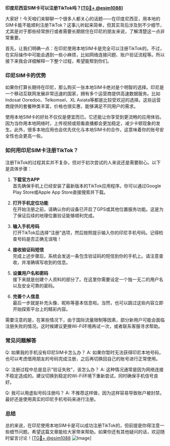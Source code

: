 **印度尼西亚SIM卡可以注册TikTok吗？[[TG💪+ @esim1088](https://t.me/s/esim1088)]**

大家好！今天咱们来聊聊一个很多人都关心的话题——在印度尼西亚，用本地的SIM卡能不能顺利注册TikTok？这事儿听起来简单，但其实背后涉及到不少细节，尤其是对于那些经常旅行或者需要长期居住在印尼的朋友来说，了解清楚这一点非常重要。

首先，让我们明确一点：在印尼使用本地SIM卡是完全可以注册TikTok的。不过，在实际操作中可能会遇到一些小麻烦，比如网络连接问题、账户验证流程等。所以接下来我会详细解释一下整个过程，希望能帮到你们。

### 印尼SIM卡的优势

如果你打算长期待在印尼，那么购买一张本地SIM卡绝对是个明智的选择。印尼是一个移动互联网发展非常迅速的国家，拥有多个运营商提供高速数据服务。比如Indosat Ooredoo、Telkomsel、XL Axiata等都是比较受欢迎的选择。这些运营商提供的套餐种类丰富，价格也很实惠，能够满足不同用户的需求。

使用本地SIM卡的好处不仅仅是便宜而已。它还能让你享受到更流畅的应用体验。因为当你用本地网络时，上传视频或观看直播都会更加稳定，减少卡顿现象的发生。此外，很多本地应用也会优先优化与本地SIM卡的合作，这意味着你的账号安全性也会更高一些。

### 如何用印尼SIM卡注册TikTok？

注册TikTok的过程其实并不复杂，但对于初次尝试的人来说还是需要耐心。以下是具体步骤：

1. **下载官方APP**  
   首先确保手机上已经安装了最新版本的TikTok应用程序。你可以通过Google Play Store或Apple App Store直接搜索并下载。

2. **打开手机定位功能**  
   在开始注册之前，请确认你的设备已开启了GPS或其他位置服务功能。这是为了保证后续的地理位置验证能够顺利完成。

3. **输入手机号码**  
   打开TikTok后选择“注册”选项，然后按照提示输入你的印尼手机号码。记得检查号码是否正确无误哦！

4. **接收验证码短信**  
   完成上述步骤后，系统会发送一条包含验证码的短信到你的手机上。请注意查收，并准确填写收到的信息。

5. **设置用户名和密码**  
   接下来就是创建个人资料的部分了。在这里你需要设定一个独一无二的用户名以及安全可靠的密码。

6. **完善个人信息**  
   最后一步就是补充头像、昵称等基本信息啦。当然，也可以跳过这些内容立即开始探索平台上的精彩内容。

需要注意的是，在某些情况下，由于国际流量限制等因素，部分新用户可能会面临注册失败的情况。这时候建议更换Wi-Fi环境再试一次，或者联系客服寻求帮助。

### 常见问题解答

Q: 如果我的手机没有印尼SIM卡怎么办？
A: 如果你暂时无法获得印尼本地号码，也可以考虑借用朋友的号码完成注册，之后再切换回自己的账号进行正常使用。

Q: 注册过程中总是显示“验证失败”，该怎么办？
A: 这种情况通常是因为网络连接不稳定造成的。建议切换到稳定的Wi-Fi环境下重新尝试，同时确保手机信号良好。

Q: 我可以用虚拟号码注册吗？
A: 不推荐这样做，因为这样容易导致账户被封禁。最好还是使用真实的印尼手机号码来进行注册。

### 总结

总的来说，在印尼使用本地SIM卡是可以成功注册TikTok的，但前提是你得注意一些细节问题。希望这篇文章能给大家带来帮助。如果你还有其他疑问的话，欢迎随时留言讨论！[[TG💪+ @esim1088](https://t.me/s/esim1088) ![Image](https://i.postimg.cc/4NQfJmqS/Snipaste-2025-05-13-00-14-12.png)]